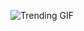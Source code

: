![Trending GIF](https://media1.giphy.com/media/v1.Y2lkPThiYjIxNzcyaGw0Z2dhcTV3dDl6cXVqODNhOHRzYWlraHZzMTI1OXJvdWJrczFydiZlcD12MV9naWZzX3NlYXJjaCZjdD1n/YYKoJL28YtscdUTGWA/giphy.gif)
